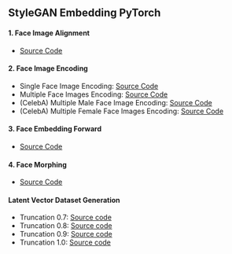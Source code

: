 ## StyleGAN Embedding PyTorch

#### <b>1. Face Image Alignment</b>

* [Source Code](/Face_Image_Alignment.ipynb)

#### <b>2. Face Image Encoding</b>

* Single Face Image Encoding: [Source Code](/Face_Image_Encoding.ipynb)
* Multiple Face Images Encoding: [Source Code](/Multiple_Face_Images_Encoding.ipynb)
* (CelebA) Multiple Male Face Image Encoding: [Source Code](/CelebA_Face_Images_Encoding_(Male).ipynb)
* (CelebA) Multiple Female Face Images Encoding: [Source Code](/CelebA_Face_Images_Encoding_(Female).ipynb)

#### <b>3. Face Embedding Forward</b>

* [Source Code](/Face_Embedding_Forward.ipynb)

#### <b>4. Face Morphing</b>

* [Source Code](/Face_Morphing.ipynb)

#### <b>Latent Vector Dataset Generation</b>

* Truncation 0.7: [Source code](/PyTorch_StyleGAN_Latent_Vector_Dataset_Generation_Based_on_InterFaceGAN.ipynb)
* Truncation 0.8: [Source code](/PyTorch_StyleGAN_Latent_Vector_Dataset_Generation_Based_on_InterFaceGAN_(Truncation_80).ipynb)
* Truncation 0.9: [Source code](/PyTorch_StyleGAN_Latent_Vector_Dataset_Generation_Based_on_InterFaceGAN_(Truncation_90).ipynb)
* Truncation 1.0: [Source code](/PyTorch_StyleGAN_Latent_Vector_Dataset_Generation_Based_on_InterFaceGAN_(Truncation_100).ipynb)

